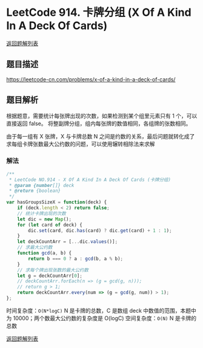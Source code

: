 # LeetCode 914. 卡牌分组 (X Of A Kind In A Deck Of Cards)

[返回题解列表](../../../README.md)

## 题目描述

<https://leetcode-cn.com/problems/x-of-a-kind-in-a-deck-of-cards/>

## 题目解析

根据题意，需要统计每张牌出现的次数，如果检测到某个组里元素只有 1 个，可以直接返回 false。
将整副牌分组，组内每张牌的数值相同，各组牌的张数相同。

由于每一组有 X 张牌，X 与卡牌总数 N 之间是约数的关系，最后问题就转化成了求每组卡牌张数最大公约数的问题，可以使用辗转相除法来求解

### 解法

```js
/**
 * LeetCode NO.914 - X Of A Kind In A Deck Of Cards (卡牌分组)
 * @param {number[]} deck
 * @return {boolean}
 */
var hasGroupsSizeX = function(deck) {
    if (deck.length < 2) return false;
    // 统计卡牌出现的次数
    let dic = new Map();
    for (let card of deck) {
        dic.set(card, dic.has(card) ? dic.get(card) + 1 : 1);
    }
    let deckCountArr = [...dic.values()];
    // 求最大公约数
    function gcd(a, b) {
        return b === 0 ? a : gcd(b, a % b);
    }
    // 求每个牌出现张数的最大公约数
    let g = deckCountArr[0];
    // deckCountArr.forEach(n => (g = gcd(g, n)));
    // return g > 1;
    return deckCountArr.every(num => (g = gcd(g, num)) > 1);
};
```

时间复杂度：`O(N*logC)` N 是卡牌的总数，C 是数组 deck 中数值的范围，本题中为 10000；两个数最大公约数的复杂度是 O(logC)
空间复杂度：`O(N)` N 是卡牌的总数

[返回题解列表](../../../README.md)
